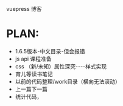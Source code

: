 vuepress 博客

# PLAN:
- 1.6.5版本-中文目录-但会报错
- js api 课程准备
- css （新/未知）属性深究----样式实现
- 育儿等读书笔记
- 以前的代码整理/work目录（横向无法滚动）
- 上一篇下一篇 
- 统计代码，